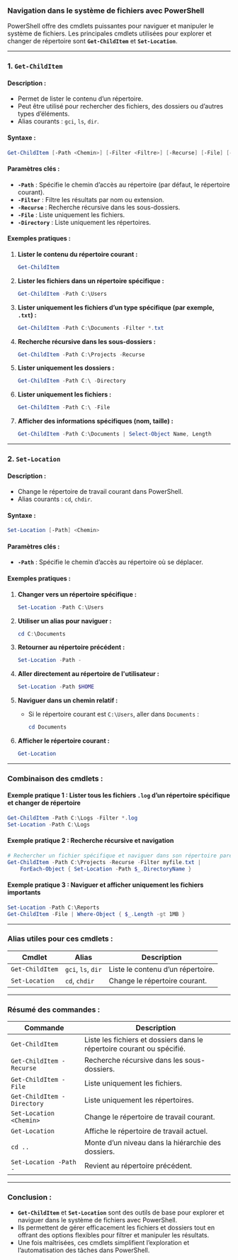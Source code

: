 ### **Navigation dans le système de fichiers avec PowerShell**

PowerShell offre des cmdlets puissantes pour naviguer et manipuler le système de fichiers. Les principales cmdlets utilisées pour explorer et changer de répertoire sont **`Get-ChildItem`** et **`Set-Location`**.

---

### **1. `Get-ChildItem`**

#### **Description :**
- Permet de lister le contenu d’un répertoire.
- Peut être utilisé pour rechercher des fichiers, des dossiers ou d’autres types d’éléments.
- Alias courants : `gci`, `ls`, `dir`.

#### **Syntaxe :**
```powershell
Get-ChildItem [-Path <Chemin>] [-Filter <Filtre>] [-Recurse] [-File] [-Directory]
```

#### **Paramètres clés :**
- **`-Path`** : Spécifie le chemin d’accès au répertoire (par défaut, le répertoire courant).
- **`-Filter`** : Filtre les résultats par nom ou extension.
- **`-Recurse`** : Recherche récursive dans les sous-dossiers.
- **`-File`** : Liste uniquement les fichiers.
- **`-Directory`** : Liste uniquement les répertoires.

#### **Exemples pratiques :**
1. **Lister le contenu du répertoire courant :**
   ```powershell
   Get-ChildItem
   ```

2. **Lister les fichiers dans un répertoire spécifique :**
   ```powershell
   Get-ChildItem -Path C:\Users
   ```

3. **Lister uniquement les fichiers d’un type spécifique (par exemple, `.txt`) :**
   ```powershell
   Get-ChildItem -Path C:\Documents -Filter *.txt
   ```

4. **Recherche récursive dans les sous-dossiers :**
   ```powershell
   Get-ChildItem -Path C:\Projects -Recurse
   ```

5. **Lister uniquement les dossiers :**
   ```powershell
   Get-ChildItem -Path C:\ -Directory
   ```

6. **Lister uniquement les fichiers :**
   ```powershell
   Get-ChildItem -Path C:\ -File
   ```

7. **Afficher des informations spécifiques (nom, taille) :**
   ```powershell
   Get-ChildItem -Path C:\Documents | Select-Object Name, Length
   ```

---

### **2. `Set-Location`**

#### **Description :**
- Change le répertoire de travail courant dans PowerShell.
- Alias courants : `cd`, `chdir`.

#### **Syntaxe :**
```powershell
Set-Location [-Path] <Chemin>
```

#### **Paramètres clés :**
- **`-Path`** : Spécifie le chemin d’accès au répertoire où se déplacer.

#### **Exemples pratiques :**
1. **Changer vers un répertoire spécifique :**
   ```powershell
   Set-Location -Path C:\Users
   ```

2. **Utiliser un alias pour naviguer :**
   ```powershell
   cd C:\Documents
   ```

3. **Retourner au répertoire précédent :**
   ```powershell
   Set-Location -Path -
   ```

4. **Aller directement au répertoire de l'utilisateur :**
   ```powershell
   Set-Location -Path $HOME
   ```

5. **Naviguer dans un chemin relatif :**
   - Si le répertoire courant est `C:\Users`, aller dans `Documents` :
     ```powershell
     cd Documents
     ```

6. **Afficher le répertoire courant :**
   ```powershell
   Get-Location
   ```

---

### **Combinaison des cmdlets :**

#### **Exemple pratique 1 : Lister tous les fichiers `.log` d’un répertoire spécifique et changer de répertoire**
```powershell
Get-ChildItem -Path C:\Logs -Filter *.log
Set-Location -Path C:\Logs
```

#### **Exemple pratique 2 : Recherche récursive et navigation**
```powershell
# Rechercher un fichier spécifique et naviguer dans son répertoire parent
Get-ChildItem -Path C:\Projects -Recurse -Filter myfile.txt |
    ForEach-Object { Set-Location -Path $_.DirectoryName }
```

#### **Exemple pratique 3 : Naviguer et afficher uniquement les fichiers importants**
```powershell
Set-Location -Path C:\Reports
Get-ChildItem -File | Where-Object { $_.Length -gt 1MB }
```

---

### **Alias utiles pour ces cmdlets :**
| Cmdlet         | Alias   | Description                          |
|----------------|---------|--------------------------------------|
| `Get-ChildItem`| `gci`, `ls`, `dir` | Liste le contenu d’un répertoire. |
| `Set-Location` | `cd`, `chdir`      | Change le répertoire courant.     |

---

### **Résumé des commandes :**

| Commande                                   | Description                                                                 |
|-------------------------------------------|-----------------------------------------------------------------------------|
| `Get-ChildItem`                           | Liste les fichiers et dossiers dans le répertoire courant ou spécifié.     |
| `Get-ChildItem -Recurse`                  | Recherche récursive dans les sous-dossiers.                                |
| `Get-ChildItem -File`                     | Liste uniquement les fichiers.                                             |
| `Get-ChildItem -Directory`                | Liste uniquement les répertoires.                                          |
| `Set-Location <Chemin>`                   | Change le répertoire de travail courant.                                   |
| `Get-Location`                            | Affiche le répertoire de travail actuel.                                   |
| `cd ..`                                   | Monte d’un niveau dans la hiérarchie des dossiers.                         |
| `Set-Location -Path -`                    | Revient au répertoire précédent.                                           |

---

### **Conclusion :**
- **`Get-ChildItem`** et **`Set-Location`** sont des outils de base pour explorer et naviguer dans le système de fichiers avec PowerShell.
- Ils permettent de gérer efficacement les fichiers et dossiers tout en offrant des options flexibles pour filtrer et manipuler les résultats.
- Une fois maîtrisées, ces cmdlets simplifient l’exploration et l’automatisation des tâches dans PowerShell.
